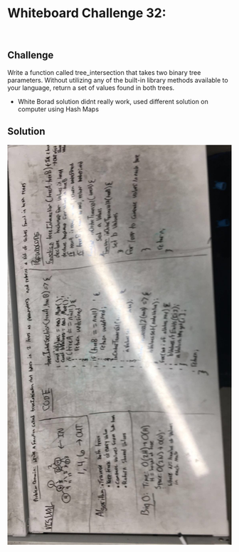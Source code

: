 # Whiteboard Challenge 32:
​
## Challenge
Write a function called tree_intersection that takes two binary tree parameters.
Without utilizing any of the built-in library methods available to your language, return a set of values found in both trees.

* White Borad solution didnt really work, used different solution on computer using Hash Maps

## Solution
![White board picture](./assets/treeIntersection.jpg)